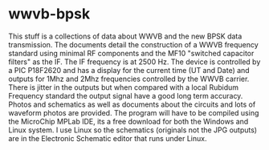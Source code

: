 wwvb-bpsk
=========

This stuff is a collections of data about WWVB and the new BPSK data transmission.
The documents detail the construction of a WWVB frequency standard using minimal RF
components and the MF10 "switched capacitor filters" as the IF. The IF frequency
is at 2500 Hz. The device is controlled by a PIC P18F2620 and has a display for
the current time (UT and Date) and outputs for 1Mhz and 2Mhz frequencies controlled
by the WWVB carrier. There is jitter in the outputs but when compared with a
local Rubidum Frequency standard the output signal have a good long term
accuracy.
Photos and schematics as well as documents about the circuits and lots of
waveform photos are provided. The program will have to be compiled using
the MicroChip MPLab IDE, its a free download for both the Windows and
Linux system. I use Linux so the schematics (originals not the JPG outputs)
are in the Electronic Schematic editor that runs under Linux.
